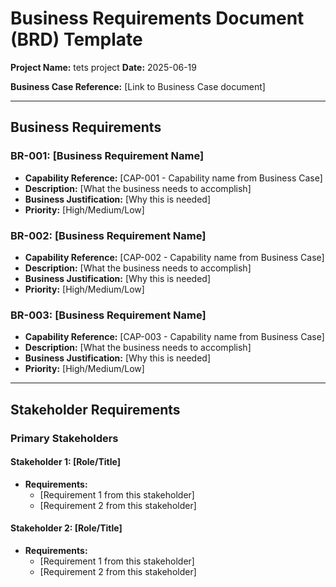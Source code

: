 # Business Requirements Document (BRD) Template

**Project Name:** tets project
**Date:** 2025-06-19

**Business Case Reference:** [Link to Business Case document]

---

## Business Requirements

### BR-001: [Business Requirement Name]
- **Capability Reference:** [CAP-001 - Capability name from Business Case]
- **Description:** [What the business needs to accomplish]
- **Business Justification:** [Why this is needed]
- **Priority:** [High/Medium/Low]

### BR-002: [Business Requirement Name]
- **Capability Reference:** [CAP-002 - Capability name from Business Case]
- **Description:** [What the business needs to accomplish]
- **Business Justification:** [Why this is needed]
- **Priority:** [High/Medium/Low]

### BR-003: [Business Requirement Name]
- **Capability Reference:** [CAP-003 - Capability name from Business Case]
- **Description:** [What the business needs to accomplish]
- **Business Justification:** [Why this is needed]
- **Priority:** [High/Medium/Low]

---

## Stakeholder Requirements

### Primary Stakeholders
#### Stakeholder 1: [Role/Title]
- **Requirements:**
  - [Requirement 1 from this stakeholder]
  - [Requirement 2 from this stakeholder]

#### Stakeholder 2: [Role/Title]
- **Requirements:**
  - [Requirement 1 from this stakeholder]
  - [Requirement 2 from this stakeholder]
